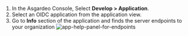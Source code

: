 
1. In the Asgardeo Console, Select **Develop > Application**.
2. Select an OIDC application from the application view.
3. Go to  **Info** section of the application and finds the server endpoints to your organization
   <img :src="$withBase('/assets/img/guides/applications/app-endpoint-help.png')" alt="app-help-panel-for-endpoints">

<br>